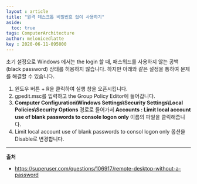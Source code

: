 ```yaml
---
layout : article
title: "원격 데스크톱 비밀번호 없이 사용하기"
aside:
  toc: true
tags: ComputerArchitecture
author: melonicedlatte  
key : 2020-06-11-095000
---
```


초기 설정으로 Windows 에서는 the login 할 때, 패스워드를 사용하지 않는 공백(black password) 상태를 허용하지 않습니다. 하지만 아래와 같은 설정을 통하여 문제를 해결할 수 있습니다. 

1. 윈도우 버튼 + R을 클릭하여 실행 창을 오픈시킵니다. 
2. gpedit.msc를 입력하고 the Group Policy Editor에 들어갑니다.
3. **Computer Configuration\Windows Settings\Security Settings\Local Policies\Security Options** 경로로 들어가서 **Accounts : Limit local account use of blank passwords to console logon only** 이름의 파일을 클릭해줍니다.  
4. Limit local account use of blank passwords to consol logon only 옵션을 Disable로 변경합니다. 

---
**출처**
- https://superuser.com/questions/106917/remote-desktop-without-a-password
